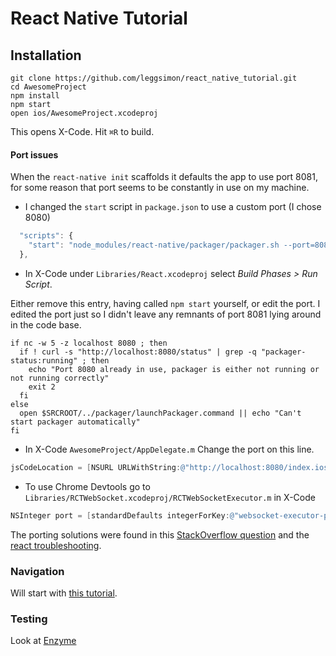 # React Native Tutorial

## Installation

```
git clone https://github.com/leggsimon/react_native_tutorial.git
cd AwesomeProject
npm install
npm start
open ios/AwesomeProject.xcodeproj
```

This opens X-Code. Hit `⌘R` to build.

#### Port issues

When the `react-native init` scaffolds it defaults the app to use port 8081, for some reason that port seems to be constantly in use on my machine.

* I changed the `start` script in `package.json` to use a custom port (I chose 8080)

```javascript
  "scripts": {
    "start": "node_modules/react-native/packager/packager.sh --port=8080"
  },
```

* In X-Code under `Libraries/React.xcodeproj` select _Build Phases > Run Script_.

Either remove this entry, having called `npm start` yourself, or edit the port. I edited the port just so I didn't leave any remnants of port 8081 lying around in the code base.

```shell
if nc -w 5 -z localhost 8080 ; then
  if ! curl -s "http://localhost:8080/status" | grep -q "packager-status:running" ; then
    echo "Port 8080 already in use, packager is either not running or not running correctly"
    exit 2
  fi
else
  open $SRCROOT/../packager/launchPackager.command || echo "Can't start packager automatically"
fi
```

* In X-Code `AwesomeProject/AppDelegate.m` Change the port on this line.
```objective-c
jsCodeLocation = [NSURL URLWithString:@"http://localhost:8080/index.ios.bundle?platform=ios&dev=true"];
```


* To use Chrome Devtools go to `Libraries/RCTWebSocket.xcodeproj/RCTWebSocketExecutor.m` in X-Code
```objective-c
NSInteger port = [standardDefaults integerForKey:@"websocket-executor-port"] ?: 8080;
```

The porting solutions were found in this [StackOverflow question](http://stackoverflow.com/questions/30216417/react-native-port-8081-already-in-use-packager-is-either-not-running-or-not-r) and the [react troubleshooting](http://facebook.github.io/react-native/docs/troubleshooting.html).

### Navigation

Will start with [this tutorial](http://devdactic.com/react-native-navigator/).

### Testing

Look at [Enzyme](http://airbnb.io/enzyme/)
